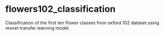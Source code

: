 # flowers102_classification

Classification of the first ten flower classes from oxford 102 dataset using resnet transfer learning model. 
